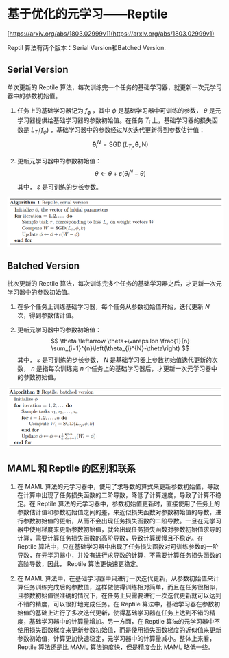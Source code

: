 # 基于优化的元学习——Reptile

[https://arxiv.org/abs/1803.02999v1](https://arxiv.org/abs/1803.02999v1)

Reptil 算法有两个版本：Serial Version和Batched Version.

## Serial Version
单次更新的 Reptile 算法，每次训练完一个任务的基础学习器，就更新一次元学习器中的参数初始值。

1. 任务上的基础学习器记为 $f_{\phi}$ ，其中 $\phi$ 是基础学习器中可训练的参数， $\theta$ 是元学习器提供给基础学习器的参数初始值。在任务 $T_{i}$ 上，基础学习器的损失函数是 $L_{T_{i}}\left(f_{\phi}\right)$ ，基础学习器中的参数经过$N$次迭代更新得到参数估计值：
$$
\boldsymbol{\theta}_{i}^{N}=\operatorname{SGD}\left(L_{T_{i}}, \boldsymbol{\theta}, \mathrm{N}\right)
$$

2. 更新元学习器中的参数初始值：
$$
\theta \leftarrow \theta+\varepsilon\left(\theta_{i}^{N}-\theta\right)
$$
其中， $\varepsilon$ 是可训练的步长参数。

![](../../images/meta_learning/Reptile/Fig1.png)

## Batched Version
批次更新的 Reptile 算法，每次训练完多个任务的基础学习器之后，才更新一次元学习器中的参数初始值。

1. 在多个任务上训练基础学习器，每个任务从参数初始值开始，迭代更新 $N$ 次，得到参数估计值。

2. 更新元学习器中的参数初始值：
$$
\theta \leftarrow \theta+\varepsilon \frac{1}{n} \sum_{i=1}^{n}\left(\theta_{i}^{N}-\theta\right)
$$
其中， $\varepsilon$ 是可训练的步长参数， $N$ 是基础学习器上参数初始值迭代更新的次数， $n$ 是指每次训练完 $n$ 个任务上的基础学习器后，才更新一次元学习器中的参数初始值。

![](../../images/meta_learning/Reptile/Fig2.png)

##  MAML 和 Reptile 的区别和联系
1. 在 MAML 算法的元学习器中，使用了求导数的算式来更新参数初始值，导致在计算中出现了任务损失函数的二阶导数，降低了计算速度，导致了计算不稳定。在 Reptile 算法的元学习器中，参数初始值更新时，直接使用了任务上的参数估计值和参数初始值之间的差，来近似损失函数对参数初始值的导数，进行参数初始值的更新，从而不会出现任务损失函数的二阶导数。一旦在元学习器中使用梯度来更新参数初始值，就会出现任务损失函数对参数初始值求导的计算，需要计算任务损失函数的高阶导数，导致计算缓慢且不稳定。在 Reptile 算法中，只在基础学习器中出现了任务损失函数对可训练参数的一阶导数，在元学习器中，并没有进行求导数的计算，不需要计算任务损失函数的高阶导数，因此， Reptile 算法更快速更稳定。

2. 在 MAML 算法中，在基础学习器中只进行一次迭代更新，从参数初始值来计算任务训练完成后的参数值，这样做使得训练相对简单，而且在任务很相似，且参数初始值很准确的情况下，在任务上只需要进行一次迭代更新就可以达到不错的精度，可以很好地完成任务。在 Reptile 算法中，基础学习器在参数初始值的基础上进行了多次迭代更新，使得基础学习器在任务上达到不错的精度，基础学习器中的计算量增加。另一方面，在 Reptile 算法的元学习器中不使用损失函数梯度来更新参数初始值，而是使用损失函数梯度的近似值来更新参数初始值，计算更加快速稳定，元学习器中的计算量减小。整体上来看， Reptile 算法还是比 MAML 算法速度快，但是精度会比 MAML 略低一些。
